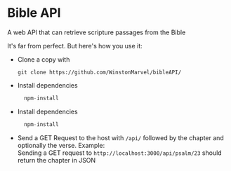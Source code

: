 # Bible API

A web API that can retrieve scripture passages from the Bible

It's far from perfect. But here's how you use it:
* Clone a copy with 
  ```
  git clone https://github.com/WinstonMarvel/bibleAPI/
  ```
* Install dependencies
  ```javascript 
    npm-install
  ```
* Install dependencies
  ```javascript 
    npm-install
  ```
* Send a GET Request to the host with `/api/` followed by the chapter and optionally the verse. Example:\
  Sending a GET request to `http://localhost:3000/api/psalm/23` should return the chapter in JSON
